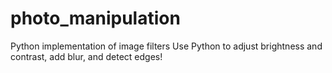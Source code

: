 # photo_manipulation
Python implementation of image filters  Use Python to adjust brightness and contrast, add blur, and detect edges!
